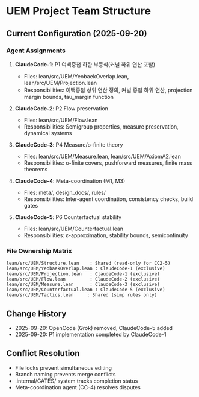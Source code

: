 # UEM Project Team Structure

## Current Configuration (2025-09-20)

### Agent Assignments
1. **ClaudeCode-1**: P1 여백중첩 하한 부등식(커널 하위 연산 포함)
   - Files: lean/src/UEM/YeobaekOverlap.lean, lean/src/UEM/Projection.lean
   - Responsibilities: 여백중첩 상위 연산 정의, 커널 중첩 하위 연산, projection margin bounds, tau_margin function

2. **ClaudeCode-2**: P2 Flow preservation
   - Files: lean/src/UEM/Flow.lean
   - Responsibilities: Semigroup properties, measure preservation, dynamical systems

3. **ClaudeCode-3**: P4 Measure/σ-finite theory
   - Files: lean/src/UEM/Measure.lean, lean/src/UEM/AxiomA2.lean
   - Responsibilities: σ-finite covers, pushforward measures, finite mass theorems

4. **ClaudeCode-4**: Meta-coordination (M1, M3)
   - Files: meta/, design_docs/, rules/
   - Responsibilities: Inter-agent coordination, consistency checks, build gates

5. **ClaudeCode-5**: P6 Counterfactual stability
   - Files: lean/src/UEM/Counterfactual.lean
   - Responsibilities: ε-approximation, stability bounds, semicontinuity

### File Ownership Matrix
```
lean/src/UEM/Structure.lean    : Shared (read-only for CC2-5)
lean/src/UEM/YeobaekOverlap.lean : ClaudeCode-1 (exclusive)
lean/src/UEM/Projection.lean   : ClaudeCode-1 (exclusive)
lean/src/UEM/Flow.lean         : ClaudeCode-2 (exclusive)
lean/src/UEM/Measure.lean      : ClaudeCode-3 (exclusive)
lean/src/UEM/Counterfactual.lean : ClaudeCode-5 (exclusive)
lean/src/UEM/Tactics.lean     : Shared (simp rules only)
```

## Change History
- 2025-09-20: OpenCode (Grok) removed, ClaudeCode-5 added
- 2025-09-20: P1 implementation completed by ClaudeCode-1

## Conflict Resolution
- File locks prevent simultaneous editing
- Branch naming prevents merge conflicts
- .internal/GATES/ system tracks completion status
- Meta-coordination agent (CC-4) resolves disputes
